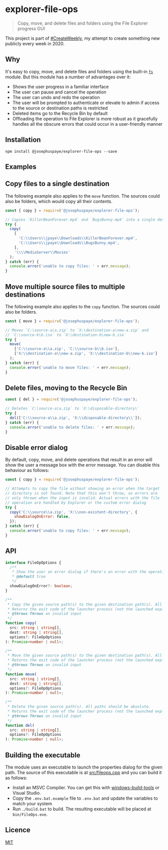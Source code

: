 # explorer-file-ops

> Copy, move, and delete files and folders using the File Explorer progress GUI

This project is part of [#CreateWeekly](https://twitter.com/JosephusPaye/status/1214853295023411200), my attempt to create something new publicly every week in 2020.

## Why

It's easy to copy, move, and delete files and folders using the built-in [`fs`](https://nodejs.org/api/fs.html) module. But this module has a number of advantages over it:

- Shows the user progress in a familiar interface
- The user can pause and cancel the operation
- The user can undo and redo the operation
- The user will be prompted to authenticate or elevate to admin if access to the source or destination paths is restricted
- Deleted items go to the Recycle Bin by default
- Offloading the operation to File Explorer is more robust as it gracefully handles all the obscure errors that could occur in a user-friendly manner

## Installation

```
npm install @josephuspaye/explorer-file-ops --save
```

## Examples

## Copy files to a single destination

The following example also applies to the `move` function. The sources could also be folders, which would copy all their contents.

```js
const { copy } = require('@josephuspaye/explorer-file-ops');

// Copies `KillerBeanForever.mp4` and `BugsBunny.mp4` into a single destination
try {
  copy(
    [
      'C:\\Users\\jpaye\\Downloads\\KillerBeanForever.mp4',
      'C:\\Users\\jpaye\\Downloads\\BugsBunny.mp4',
    ],
    '\\\\MediaServer\\Movies'
  );
} catch (err) {
  console.error('unable to copy files: ' + err.message);
}
```

## Move multiple source files to multiple destinations

The following example also applies to the `copy` function. The sources could also be folders.

```js
const { move } = require('@josephuspaye/explorer-file-ops');

// Moves `C:\source-a\a.zip` to `X:\destination-a\new-a.zip` and
// `C:\source-b\b.iso` to `X:\destination-b\new-b.iso`
try {
  move(
    ['C:\\source-a\\a.zip', 'C:\\source-b\\b.iso'],
    ['X:\\destination-a\\new-a.zip', 'X:\\destination-b\\new-b.iso']
  );
} catch (err) {
  console.error('unable to move files: ' + err.message);
}
```

## Delete files, moving to the Recycle Bin

```js
const { del } = require('@josephuspaye/explorer-file-ops');

// Deletes `C:\source-a\a.zip` to `X:\disposable-directory\`
try {
  del(['C:\\source-a\\a.zip', 'X:\\disposable-directory\\']);
} catch (err) {
  console.error('unable to delete files: ' + err.message);
}
```

## Disable error dialog

By default, copy, move, and delete operations that result in an error will show the user a message box with the error message. You can disable this behaviour as follows:

```js
const { copy } = require('@josephuspaye/explorer-file-ops');

// Attempts to copy the file without showing an error when the target
// directory is not found. Note that this won't throw, as errors are
// only thrown when the input is invalid. Actual errors with the file
// operation are handled by Explorer or the custom error dialog
try {
  copy('C:\\source\\a.zip', 'X:\\non-existent-directory', {
    showDialogOnError: false,
  });
} catch (err) {
  console.error('unable to copy files: ' + err.message);
}
```

## API

```ts
interface FileOpOptions {
  /**
   * Show the user an error dialog if there's an error with the operation
   * @default true
   */
  showDialogOnError?: boolean;
}

/**
 * Copy the given source path(s) to the given destination path(s). All paths should be absolute.
 * Returns the exit code of the launcher process (not the launched explorer process).
 * @throws Throws on invalid input
 */
function copy(
  src: string | string[],
  dest: string | string[],
  options?: FileOpOptions
): Promise<number | null>;

/**
 * Move the given source path(s) to the given destination path(s). All paths should be absolute.
 * Returns the exit code of the launcher process (not the launched explorer process).
 * @throws Throws on invalid input
 */
function move(
  src: string | string[],
  dest: string | string[],
  options?: FileOpOptions
): Promise<number | null>;

/**
 * Delete the given source path(s). All paths should be absolute.
 * Returns the exit code of the launcher process (not the launched explorer process).
 * @throws Throws on invalid input
 */
function del(
  src: string | string[],
  options?: FileOpOptions
): Promise<number | null>;
```

## Building the executable

The module uses an executable to launch the properties dialog for the given path. The source of this executable is at [src/fileops.cpp](src/fileops.cpp) and you can build it as follows:

- Install an MSVC Compiler. You can get this with [windows-build-tools](https://www.npmjs.com/package/windows-build-tools) or Visual Studio.
- Copy the `.env.bat.example` file to `.env.bat` and update the variables to match your system
- Run `./build.bat` to build. The resulting executable will be placed at `bin/FileOps.exe`.

## Licence

[MIT](LICENCE)
